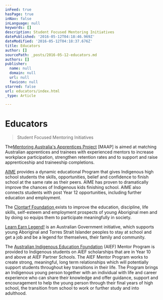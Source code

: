 ```yaml
---
inFeed: true
hasPage: true
inNav: false
inLanguage: null
keywords: []
description: Student Focused Mentoring Initiatives
datePublished: '2016-05-12T04:18:46.969Z'
dateModified: '2016-05-12T04:18:37.676Z'
title: Educators
author: []
sourcePath: _posts/2016-05-12-educators.md
authors: []
publisher:
  name: null
  domain: null
  url: null
  favicon: null
starred: false
url: educators/index.html
_type: Article

---
```

# Educators

> Student Focused Mentoring Initiatives

The[Mentoring Australia's Apprentices Project][0] \[MAAP\] is aimed at matching Australian apprentices and trainees with experienced mentors to increase workplace participation, strengthen retention rates and to support and raise apprenticeship and traineeship completions. 

[AIME][1] provides a dynamic educational Program that gives Indigenous high school students the skills, opportunities, belief and confidence to finish school at the same rate as their peers. AIME has proven to dramatically improve the chances of Indigenous kids finishing school. AIME also connects students with post Year 12 opportunities, including further education and employment.

The [Clontarf Foundation ][2]exists to improve the education, discipline, life skills, self-esteem and employment prospects of young Aboriginal men and by doing so equips them to participate meaningfully in society.

[Learn Earn Legend!][3] is an Australian Government initiative, which supports young Aboriginal and Torres Strait Islander peoples to stay at school and get a job and be a legend for themselves, their family and community.

The [Australian Indigenous Education Foundation][4] (AIEF) Mentor Program is provided to Indigenous students on AIEF scholarships that are in Year 10 and above at AIEF Partner Schools. The AIEF Mentor Program works to create strong, meaningful, long term relationships which will potentially support students throughout key transitions in their life. The Program brings an Indigenous young person together with an individual with life and career experience who can share their knowledge and offer guidance, support and encouragement to help the young person through their final years of high school, the transition from school to work or further study and into adulthood.

[0]: https://maap.vetnetwork.org.au/
[1]: https://aimementoring.com/
[2]: http://www.clontarf.org.au/
[3]: https://www.employment.gov.au/learn-earn-legend
[4]: http://www.aief.com.au/